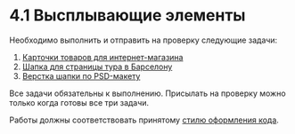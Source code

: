 # 4.1 Высплывающие элементы

Необходимо выполнить и отправить на проверку следующие задачи:

1. [Карточки товаров для интернет-магазина](./product-cards/)
2. [Шапка для страницы тура в Барселону](./tour-page-header/)
3. [Верстка шапки по PSD-макету](./psd-header-layout)

Все задачи обязательны к выполнению. Присылать на проверку можно только когда готовы все три задачи.

Работы должны соответствовать принятому [стилю оформления кода](https://github.com/netology-code/codestyle/tree/master/css).
